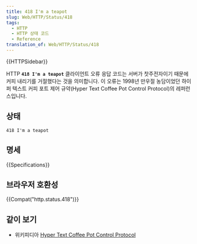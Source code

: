 ```yaml
---
title: 418 I'm a teapot
slug: Web/HTTP/Status/418
tags:
  - HTTP
  - HTTP 상태 코드
  - Reference
translation_of: Web/HTTP/Status/418
---
```

{{HTTPSidebar}}

HTTP **`418 I'm a teapot`** 클라이언트 오류 응답 코드는 서버가 찻주전자이기 때문에 커피 내리기를 거절했다는 것을 의미합니다. 이 오류는 1998년 만우절 농담이었던 하이퍼 텍스트 커피 포트 제어 규약(Hyper Text Coffee Pot Control Protocol)의 레퍼런스입니다.

## 상태

```
418 I'm a teapot
```

## 명세

{{Specifications}}

## 브라우저 호환성

{{Compat("http.status.418")}}

## 같이 보기

- 위키피디아 [Hyper Text Coffee Pot Control Protocol](https://en.wikipedia.org/wiki/Hyper_Text_Coffee_Pot_Control_Protocol)

